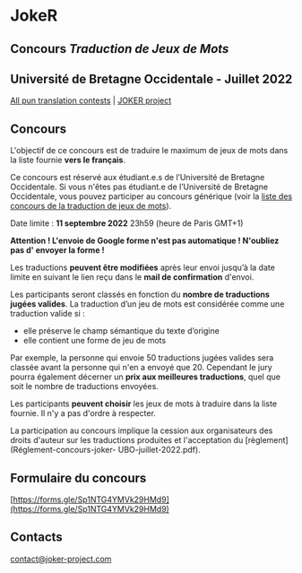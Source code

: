 
# JokeR

## Concours *Traduction de Jeux de Mots*
## Université de Bretagne Occidentale - Juillet 2022

[All pun translation contests](../index) | [JOKER project](../../clef-2022/index)
<br>

## Concours

L'objectif de ce concours est de traduire le maximum de jeux de mots dans la liste fournie **vers le français**. 

Ce concours est réservé aux étudiant.e.s de l’Université de Bretagne Occidentale. Si vous n'êtes pas étudiant.e de l’Université de Bretagne Occidentale, vous pouvez participer au concours générique (voir la [liste des concours de la traduction de jeux de mots](../index)).

Date limite : **11 septembre 2022** 23h59 (heure de Paris GMT+1)

**Attention ! L'envoie de Google forme n'est pas automatique ! N'oubliez pas d' envoyer la forme !**

Les traductions **peuvent être modifiées** après leur envoi jusqu’à la date limite en suivant le lien reçu dans le **mail de confirmation** d'envoi.

Les participants seront classés en fonction du **nombre de traductions jugées valides**. La traduction d’un jeu de mots est considérée comme une traduction valide si :
- elle préserve le champ sémantique du texte d’origine
- elle contient une forme de jeu de mots 

Par exemple, la personne qui envoie 50 traductions jugées valides sera classée avant la personne qui n'en a envoyé que 20. Cependant le jury pourra également décerner un **prix aux meilleures traductions**, quel que soit le nombre de traductions envoyées. 

Les participants **peuvent choisir** les jeux de mots à traduire dans la liste fournie. Il n'y a pas d'ordre à respecter. 

La participation au concours implique la cession aux organisateurs des droits d'auteur sur les traductions produites et l'acceptation du [règlement](Réglement-concours-joker- UBO-juillet-2022.pdf).


## Formulaire du concours

[https://forms.gle/Sp1NTG4YMVk29HMd9](https://forms.gle/Sp1NTG4YMVk29HMd9)


## Contacts
[contact@joker-project.com](mailto:contact@joker-project.com)
